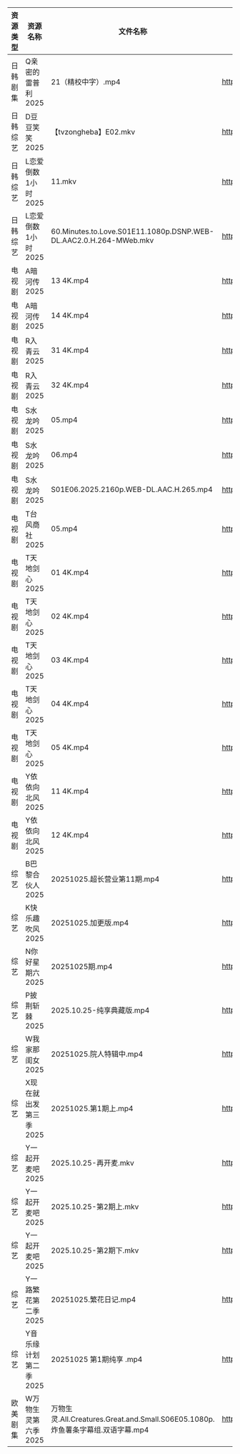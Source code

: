 | 资源类型 | 资源名称          | 文件名称                                                              | 分享链接                                 | 更新时间                |
| ---- | ------------- | ----------------------------------------------------------------- | ------------------------------------ | ------------------- |
| 日韩剧集 | Q亲密的雷普利2025   | 21（精校中字）.mp4                                                      | https://pan.quark.cn/s/8cb9fd7634af  | 2025-10-25 10:23:02 |
| 日韩综艺 | D豆豆笑笑2025     | 【tvzongheba】E02.mkv                                               | https://pan.quark.cn/s/727529b0159c  | 2025-10-25 21:27:40 |
| 日韩综艺 | L恋爱倒数1小时2025  | 11.mkv                                                            | https://pan.quark.cn/s/8e32fe75dba6  | 2025-10-25 12:29:07 |
| 日韩综艺 | L恋爱倒数1小时2025  | 60.Minutes.to.Love.S01E11.1080p.DSNP.WEB-DL.AAC2.0.H.264-MWeb.mkv | https://pan.quark.cn/s/8e32fe75dba6  | 2025-10-25 19:28:55 |
| 电视剧  | A暗河传2025      | 13 4K.mp4                                                         | https://www.alipan.com/s/h2Y2d4BMiik | 2025-10-25 18:03:17 |
| 电视剧  | A暗河传2025      | 14 4K.mp4                                                         | https://www.alipan.com/s/h2Y2d4BMiik | 2025-10-25 18:03:17 |
| 电视剧  | R入青云2025      | 31 4K.mp4                                                         | https://www.alipan.com/s/7kV94cu2ZMy | 2025-10-25 16:03:45 |
| 电视剧  | R入青云2025      | 32 4K.mp4                                                         | https://www.alipan.com/s/7kV94cu2ZMy | 2025-10-25 16:03:45 |
| 电视剧  | S水龙吟2025      | 05.mp4                                                            | https://www.alipan.com/s/6dPDkThbv1x | 2025-10-25 21:03:59 |
| 电视剧  | S水龙吟2025      | 06.mp4                                                            | https://www.alipan.com/s/6dPDkThbv1x | 2025-10-25 21:03:58 |
| 电视剧  | S水龙吟2025      | S01E06.2025.2160p.WEB-DL.AAC.H.265.mp4                            | https://pan.quark.cn/s/6c3fa8ea14c4  | 2025-10-25 19:23:19 |
| 电视剧  | T台风商社2025     | 05.mp4                                                            | https://pan.quark.cn/s/40f858c07981  | 2025-10-25 22:24:02 |
| 电视剧  | T天地剑心2025     | 01 4K.mp4                                                         | https://www.alipan.com/s/da1XqYJmDWM | 2025-10-25 18:04:11 |
| 电视剧  | T天地剑心2025     | 02 4K.mp4                                                         | https://www.alipan.com/s/da1XqYJmDWM | 2025-10-25 18:04:11 |
| 电视剧  | T天地剑心2025     | 03 4K.mp4                                                         | https://www.alipan.com/s/da1XqYJmDWM | 2025-10-25 18:04:10 |
| 电视剧  | T天地剑心2025     | 04 4K.mp4                                                         | https://www.alipan.com/s/da1XqYJmDWM | 2025-10-25 18:04:10 |
| 电视剧  | T天地剑心2025     | 05 4K.mp4                                                         | https://www.alipan.com/s/da1XqYJmDWM | 2025-10-25 18:04:10 |
| 电视剧  | Y依依向北风2025    | 11 4K.mp4                                                         | https://www.alipan.com/s/D5ifn8EewgV | 2025-10-25 08:04:27 |
| 电视剧  | Y依依向北风2025    | 12 4K.mp4                                                         | https://www.alipan.com/s/D5ifn8EewgV | 2025-10-25 08:04:26 |
| 综艺   | B巴黎合伙人2025    | 20251025.超长营业第11期.mp4                                             | https://pan.quark.cn/s/4264ec5c7676  | 2025-10-25 16:27:04 |
| 综艺   | K快乐趣吹风2025    | 20251025.加更版.mp4                                                  | https://pan.quark.cn/s/2e73ee655d53  | 2025-10-25 16:29:00 |
| 综艺   | N你好星期六2025    | 20251025期.mp4                                                     | https://pan.quark.cn/s/7470ba1e3c80  | 2025-10-25 21:29:38 |
| 综艺   | P披荆斩棘2025     | 2025.10.25-纯享典藏版.mp4                                              | https://pan.quark.cn/s/9ae1eb01008d  | 2025-10-25 16:30:18 |
| 综艺   | W我家那闺女2025    | 20251025.院人特辑中.mp4                                                | https://pan.quark.cn/s/382e9ca0c203  | 2025-10-25 16:31:22 |
| 综艺   | X现在就出发第三季2025 | 20251025.第1期上.mp4                                                 | https://pan.quark.cn/s/857fd8309a69  | 2025-10-25 12:31:52 |
| 综艺   | Y一起开麦吧2025    | 2025.10.25-再开麦.mkv                                                | https://pan.quark.cn/s/7fb0261c0127  | 2025-10-25 21:32:29 |
| 综艺   | Y一起开麦吧2025    | 2025.10.25-第2期上.mkv                                               | https://pan.quark.cn/s/7fb0261c0127  | 2025-10-25 21:32:34 |
| 综艺   | Y一起开麦吧2025    | 2025.10.25-第2期下.mkv                                               | https://pan.quark.cn/s/7fb0261c0127  | 2025-10-25 21:32:37 |
| 综艺   | Y一路繁花第二季2025  | 20251025.繁花日记.mp4                                                 | https://pan.quark.cn/s/d58f24bbf057  | 2025-10-25 16:32:38 |
| 综艺   | Y音乐缘计划第二季2025 | 20251025 第1期纯享 .mp4                                               | https://pan.quark.cn/s/8efc5bd41321  | 2025-10-25 19:32:17 |
| 欧美剧集 | W万物生灵第六季2025  | 万物生灵.All.Creatures.Great.and.Small.S06E05.1080p.炸鱼薯条字幕组.双语字幕.mp4  | https://pan.quark.cn/s/6bed80ca39f7  | 2025-10-25 01:24:38 |

